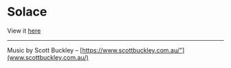 # Solace

View it [here](https://angryknees.github.io/solace/)

***
Music by Scott Buckley – [https://www.scottbuckley.com.au/"](www.scottbuckley.com.au/)